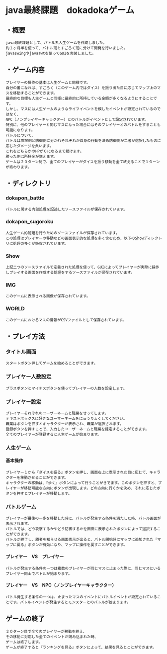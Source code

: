 # java最終課題　dokadokaゲーム

## ・概要
    java最終課題として、バトル系人生ゲームを作成しました。
    約１ヶ月半を使って、バトル班とすごろく班に分けて開発を行いました。
    javaswingやjavaawtを使ってGUIを実装しました。

## ・ゲーム内容
    プレイヤーの操作の基本は人生ゲームと同様です。
    自分の番になれば、すごろく（このゲーム内ではダイス）を振り出た目に応じてマップ上のマスを移動することができます。
    最終的な目標も人生ゲームと同様に最終的に所持している金額が多くなるようにすることです。
    しかし、マスには人生ゲームのようなライフイベントを模したイベントが設定されているのではなく、
    NPC（ノンプレイヤーキャラクター）とのバトルがイベントとして設定されています。
    特別に、他のプレイヤーと同じマスになった場合にはそのプレイヤーとのバトルをすることも可能になります。
    バトルについて、
    バトルは攻撃側と防御側に分かれそれぞれが自身の行動を決め防御側が二者が選択したものに応じたダメージを負います。
    これをどちらかのHPが０になるまで続けます。
    勝った側は所持金が増えます。
    ゲームは２０ターン制で、全てのプレイヤーがダイスを振り移動を全て終えることで１ターンが終わります。

## ・ディレクトリ
### dokapon_battle
    バトルに関する内部処理を記述したソースファイルが保存されています。
    
### dokapon_sugoroku
    人生ゲーム的処理を行うためのソースファイルが保存されています。
    この処理はプレイヤーの移動などの画面表示的な処理を多く含むため、以下のShowディレクトリに処理の多くが吸収されています。
        
### Show
    上記二つのソースファイルで定義された処理を使って、GUIによってプレイヤーが実際に操作しプレイする画面を作成する処理をするソースファイルが保存されています。

### IMG
    このゲームに表示される画像が保存されています。

### WORLD
    このゲームにおけるマスの情報がCSVファイルとして保存されています。

## ・プレイ方法
### タイトル画面
    スタートボタン押してゲームを始めることができます。
### プレイヤー人数設定
    プラスボタンとマイナスボタンを使ってプレイヤーの人数を設定します。
### プレイヤー設定
    プレイヤーそれぞれのユーザーネームと職業をせってします。
    テキストボックスに好きなユーザーネームをにゅうりょくしてください。
    職業はボタンを押すとキャラクターが表示され、職業が選択されます。
    登録ボタンを押すことで、入力したユーザーネームと職業を確定することができます。
    全てのプレイヤーが登録すると人生ゲームが始まります。
### 人生ゲーム
#### 基本操作
    プレイヤー１から『ダイスを振る』ボタンを押し、画面右上に表示された目に応じて、キャラクターを移動させることができます。
    キャラクターの移動は、『歩く』ボタンによって行うことがきでます。このボタンを押すと、プレイヤーが移動可能な方向にボタンが出現します。どの方向に行くかを決め、それに応じたボタンを押すとプレイヤーが移動します。
### バトルゲーム
    プレイヤーが最後の一歩を移動した時に、バトルが発生する条件を満たした時、バトル画面が表示されます。
    バトルでは、どう攻撃するかやどう防御するかを画面に表示されたボタンによって選択することができます。
    バトルが終了し、勝者を知らせる画面表示が出ると、バトル開始時にマップに追加された『マップに戻る』ボタンが有効になり、マップに操作を戻すことができます。
#### プレイヤー　VS　プレイヤー
    バトルが発生する条件の一つは複数のプレイヤーが同じマスに止まった際に、同じマスにいるプレイヤー同士でバトルが始まります。
#### プレイヤー　VS　NPC（ノンプレイヤーキャラクター）
    バトル発生する条件の一つは、止まったマスのイベントにバトルイベントが設定されていることです。バトルイベントが発生するとモンスターとのバトルが始まります。
## ゲームの終了
    ２０ターン目で全てのプレイヤーが移動を終え、
    その移動に対応した全てのイベントが読み込まれた時、
    ゲームは終了します。
    ゲームが終了すると『ランキングを見る』ボタンによって、結果を見るとことができます。
